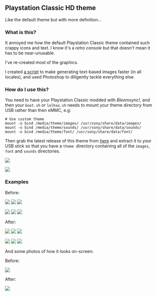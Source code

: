 ## Playstation Classic HD theme

Like the default theme but with more definition...

### What is this?

It annoyed me how the default Playstation Classic theme contained such crappy icons and text. I know it's a _retro console_ but that doesn't mean it has to be near-unusable.

I've re-created most of the graphics.

I created [a script](https://github.com/omgmog/psc-theme-text-image-generator) to make generating text-based images faster (in all locales), and used Photoshop to diligently tackle everything else.

### How do I use this?

You need to have your Playstation Classic modded with _Bleemsync!_, and then your `boot.sh` or `lolhax.sh` needs to mount your theme directory from USB rather than then eMMC, e.g:

```
# Use custom theme
mount -o bind /media/theme/images/ /usr/sony/share/data/images/
mount -o bind /media/theme/sounds/ /usr/sony/share/data/sounds/
mount -o bind /media/theme/font/ /usr/sony/share/data/font/
```

Then grab the latest release of this theme from [here](https://github.com/omgmog/psc-theme-hd/releases) and extract it to your USB stick so that you have a `theme `directory containing all of the `images`, `font` and `sounds` directories.

![](https://i.imgur.com/S6hh7XE.png)

![](https://i.imgur.com/2OOywMR.png)

### Examples

Before:

![](https://i.imgur.com/gQrDGXL.png)
![](https://i.imgur.com/20dajD4.png)
![](https://i.imgur.com/fNm6YuL.png)

![](https://i.imgur.com/2U3rfdc.png)
![](https://i.imgur.com/Pkbqaro.png)
![](https://i.imgur.com/D2O349f.png)

After:

![](https://i.imgur.com/BsubrYU.png)
![](https://i.imgur.com/ROIAoRk.png)
![](https://i.imgur.com/QYnz3Mv.png)

![](https://i.imgur.com/rcgA5qQ.png)
![](https://i.imgur.com/hzCKEXY.png)
![](https://i.imgur.com/ThC4PF6.png)


And some photos of how it looks on-screen:

Before:

![](https://i.imgur.com/rNJoOwK.jpg)

After:

![](https://i.imgur.com/GiGD1aT.jpg)
